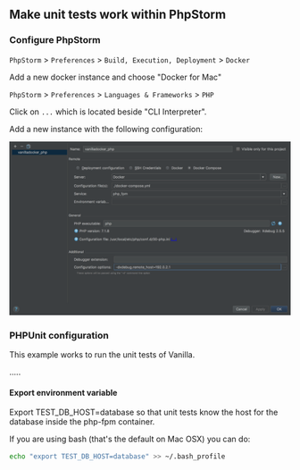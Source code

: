 ## Make unit tests work within PhpStorm

### Configure PhpStorm

`PhpStorm` > `Preferences` > `Build, Execution, Deployment` > `Docker`

Add a new docker instance and choose "Docker for Mac"

`PhpStorm` > `Preferences` > `Languages & Frameworks` > `PHP`

Click on `...` which is located beside "CLI Interpreter".

Add a new instance with the following configuration:

![CLI Interpreter Configurations](./images/unittests-cli-interpreter.png)

### PHPUnit configuration

This example works to run the unit tests of Vanilla.

.....


#### Export environment variable

Export TEST_DB_HOST=database so that unit tests know the host for the database inside the php-fpm container.

If you are using bash (that's the default on Mac OSX) you can do:
```bash
echo "export TEST_DB_HOST=database" >> ~/.bash_profile
```

